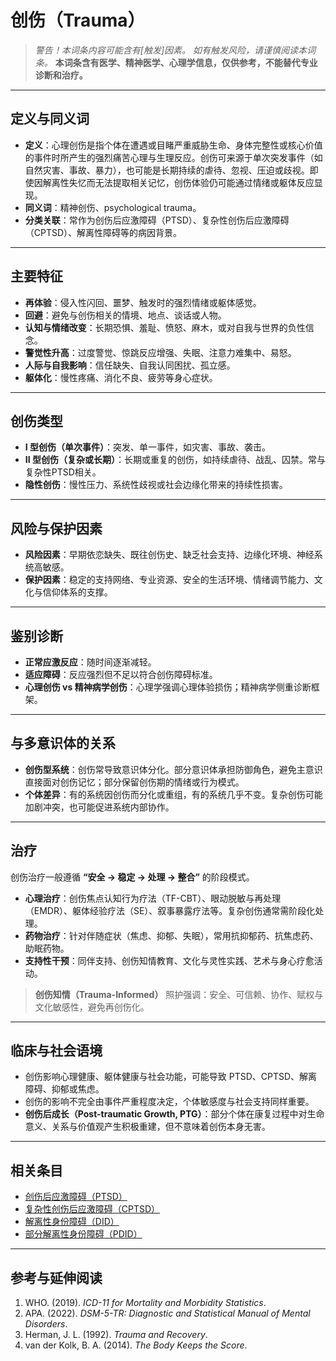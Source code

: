 # 创伤（Trauma）

> **警告！本词条内容可能含有*[触发]*因素。**
> *如有触发风险，请谨慎阅读本词条。*
> **本词条含有医学、精神医学、心理学信息，仅供参考，不能替代专业诊断和治疗。**

---

## 定义与同义词

* **定义**：心理创伤是指个体在遭遇或目睹严重威胁生命、身体完整性或核心价值的事件时所产生的强烈痛苦心理与生理反应。创伤可来源于单次突发事件（如自然灾害、事故、暴力），也可能是长期持续的虐待、忽视、压迫或歧视。即使因解离性失忆而无法提取相关记忆，创伤体验仍可能通过情绪或躯体反应显现。
* **同义词**：精神创伤、psychological trauma。
* **分类关联**：常作为创伤后应激障碍（PTSD）、复杂性创伤后应激障碍（CPTSD）、解离性障碍等的病因背景。

---

## 主要特征

* **再体验**：侵入性闪回、噩梦、触发时的强烈情绪或躯体感觉。
* **回避**：避免与创伤相关的情境、地点、谈话或人物。
* **认知与情绪改变**：长期恐惧、羞耻、愤怒、麻木，或对自我与世界的负性信念。
* **警觉性升高**：过度警觉、惊跳反应增强、失眠、注意力难集中、易怒。
* **人际与自我影响**：信任缺失、自我认同困扰、孤立感。
* **躯体化**：慢性疼痛、消化不良、疲劳等身心症状。

---

## 创伤类型

* **I 型创伤（单次事件）**：突发、单一事件，如灾害、事故、袭击。
* **II 型创伤（复杂或长期）**：长期或重复的创伤，如持续虐待、战乱、囚禁。常与复杂性PTSD相关。
* **隐性创伤**：慢性压力、系统性歧视或社会边缘化带来的持续性损害。

---

## 风险与保护因素

* **风险因素**：早期依恋缺失、既往创伤史、缺乏社会支持、边缘化环境、神经系统高敏感。
* **保护因素**：稳定的支持网络、专业资源、安全的生活环境、情绪调节能力、文化与信仰体系的支撑。

---

## 鉴别诊断

* **正常应激反应**：随时间逐渐减轻。
* **适应障碍**：反应强烈但不足以符合创伤障碍标准。
* **心理创伤 vs 精神病学创伤**：心理学强调心理体验损伤；精神病学侧重诊断框架。

---

## 与多意识体的关系

* **创伤型系统**：创伤常导致意识体分化。部分意识体承担防御角色，避免主意识直接面对创伤记忆；部分保留创伤期的情绪或行为模式。
* **个体差异**：有的系统因创伤而分化或重组，有的系统几乎不变。复杂创伤可能加剧冲突，也可能促进系统内部协作。

---

## 治疗

创伤治疗一般遵循 **“安全 → 稳定 → 处理 → 整合”** 的阶段模式。

* **心理治疗**：创伤焦点认知行为疗法（TF-CBT）、眼动脱敏与再处理（EMDR）、躯体经验疗法（SE）、叙事暴露疗法等。复杂创伤通常需阶段化处理。
* **药物治疗**：针对伴随症状（焦虑、抑郁、失眠），常用抗抑郁药、抗焦虑药、助眠药物。
* **支持性干预**：同伴支持、创伤知情教育、文化与灵性实践、艺术与身心疗愈活动。

> **创伤知情（Trauma-Informed）** 照护强调：安全、可信赖、协作、赋权与文化敏感性，避免再创伤化。

---

## 临床与社会语境

* 创伤影响心理健康、躯体健康与社会功能，可能导致 PTSD、CPTSD、解离障碍、抑郁或焦虑。
* 创伤的影响不完全由事件严重程度决定，个体敏感度与社会支持同样重要。
* **创伤后成长（Post-traumatic Growth, PTG）**：部分个体在康复过程中对生命意义、关系与价值观产生积极重建，但不意味着创伤本身无害。

---

## 相关条目

* [创伤后应激障碍（PTSD）](entries/诊断与临床/PTSD.md)
* [复杂性创伤后应激障碍（CPTSD）](entries/诊断与临床/CPTSD.md)
* [解离性身份障碍（DID）](entries/诊断与临床/DID.md)
* [部分解离性身份障碍（PDID）](entries/诊断与临床/Partial-Dissociative-Identity-Disorder-PDID.md)

---

## 参考与延伸阅读

1. WHO. (2019). *ICD-11 for Mortality and Morbidity Statistics*.
2. APA. (2022). *DSM-5-TR: Diagnostic and Statistical Manual of Mental Disorders*.
3. Herman, J. L. (1992). *Trauma and Recovery*.
4. van der Kolk, B. A. (2014). *The Body Keeps the Score*.
